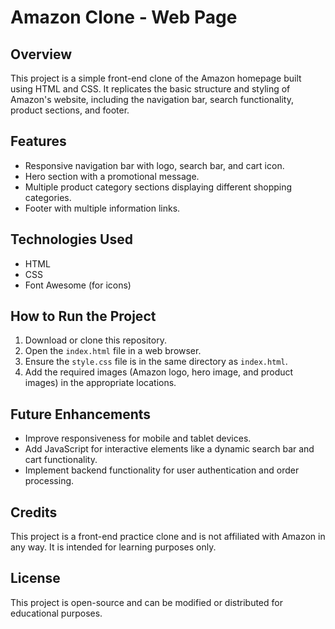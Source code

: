 # Amazon Clone - Web Page

## Overview
This project is a simple front-end clone of the Amazon homepage built using HTML and CSS. It replicates the basic structure and styling of Amazon's website, including the navigation bar, search functionality, product sections, and footer.

## Features
- Responsive navigation bar with logo, search bar, and cart icon.
- Hero section with a promotional message.
- Multiple product category sections displaying different shopping categories.
- Footer with multiple information links.

## Technologies Used
- HTML
- CSS
- Font Awesome (for icons)
  
## How to Run the Project
1. Download or clone this repository.
2. Open the `index.html` file in a web browser.
3. Ensure the `style.css` file is in the same directory as `index.html`.
4. Add the required images (Amazon logo, hero image, and product images) in the appropriate locations.

## Future Enhancements
- Improve responsiveness for mobile and tablet devices.
- Add JavaScript for interactive elements like a dynamic search bar and cart functionality.
- Implement backend functionality for user authentication and order processing.

## Credits
This project is a front-end practice clone and is not affiliated with Amazon in any way. It is intended for learning purposes only.

## License
This project is open-source and can be modified or distributed for educational purposes.

